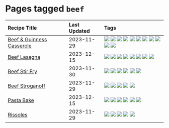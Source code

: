 # Pages tagged `beef`

|Recipe Title|Last Updated|Tags
|:---|:---|:---|
|[Beef & Guinness Casserole](../recipes/beefandguinnesscasserole.md)|2023-11-29|[![](https://img.shields.io/badge/tag-amazing-6d71)](../tags/amazing.md) [![](https://img.shields.io/badge/tag-baked-e5c1d4)](../tags/baked.md) [![](https://img.shields.io/badge/tag-beef-32613c)](../tags/beef.md) [![](https://img.shields.io/badge/tag-casserole-659a8f)](../tags/casserole.md) [![](https://img.shields.io/badge/tag-guinness-5d33f3)](../tags/guinness.md) [![](https://img.shields.io/badge/tag-irish-cb29b)](../tags/irish.md) [![](https://img.shields.io/badge/tag-large_quantity-8ce73b)](../tags/large_quantity.md) [![](https://img.shields.io/badge/tag-long_cook_time-8344b1)](../tags/long_cook_time.md) [![](https://img.shields.io/badge/tag-long_prep_time-3a4f8e)](../tags/long_prep_time.md) [![](https://img.shields.io/badge/tag-messy-91514)](../tags/messy.md) [![](https://img.shields.io/badge/tag-tricky-6984a1)](../tags/tricky.md)|
|[Beef Lasagna](../recipes/beeflasagna.md)|2023-12-15|[![](https://img.shields.io/badge/tag-baked-e5c1d4)](../tags/baked.md) [![](https://img.shields.io/badge/tag-beef-32613c)](../tags/beef.md) [![](https://img.shields.io/badge/tag-dairy-10cdd6)](../tags/dairy.md) [![](https://img.shields.io/badge/tag-dinner-bb15fd)](../tags/dinner.md) [![](https://img.shields.io/badge/tag-easy-d4602a)](../tags/easy.md) [![](https://img.shields.io/badge/tag-italian-eadebe)](../tags/italian.md) [![](https://img.shields.io/badge/tag-pasta-5b6ac0)](../tags/pasta.md) [![](https://img.shields.io/badge/tag-stovetop-c6d429)](../tags/stovetop.md)|
|[Beef Stir Fry](../recipes/beefstirfry.md)|2023-11-30|[![](https://img.shields.io/badge/tag-asian-95446)](../tags/asian.md) [![](https://img.shields.io/badge/tag-beef-32613c)](../tags/beef.md) [![](https://img.shields.io/badge/tag-dinner-bb15fd)](../tags/dinner.md) [![](https://img.shields.io/badge/tag-pasta-5b6ac0)](../tags/pasta.md) [![](https://img.shields.io/badge/tag-stovetop-c6d429)](../tags/stovetop.md) [![](https://img.shields.io/badge/tag-versatile-4d8aaa)](../tags/versatile.md)|
|[Beef Stroganoff](../recipes/beefstroganoff.md)|2023-11-29|[![](https://img.shields.io/badge/tag-beef-32613c)](../tags/beef.md) [![](https://img.shields.io/badge/tag-dairy-10cdd6)](../tags/dairy.md) [![](https://img.shields.io/badge/tag-dinner-bb15fd)](../tags/dinner.md) [![](https://img.shields.io/badge/tag-russian-acbc2f)](../tags/russian.md) [![](https://img.shields.io/badge/tag-stovetop-c6d429)](../tags/stovetop.md)|
|[Pasta Bake](../recipes/pastabake.md)|2023-12-15|[![](https://img.shields.io/badge/tag-baked-e5c1d4)](../tags/baked.md) [![](https://img.shields.io/badge/tag-beef-32613c)](../tags/beef.md) [![](https://img.shields.io/badge/tag-cheesey-708555)](../tags/cheesey.md) [![](https://img.shields.io/badge/tag-dairy-10cdd6)](../tags/dairy.md) [![](https://img.shields.io/badge/tag-pasta-5b6ac0)](../tags/pasta.md) [![](https://img.shields.io/badge/tag-sides-9d5b24)](../tags/sides.md)|
|[Rissoles](../recipes/rissoles.md)|2023-11-29|[![](https://img.shields.io/badge/tag-aussie-d82abc)](../tags/aussie.md) [![](https://img.shields.io/badge/tag-beef-32613c)](../tags/beef.md) [![](https://img.shields.io/badge/tag-easy-d4602a)](../tags/easy.md) [![](https://img.shields.io/badge/tag-family-f53bfe)](../tags/family.md) [![](https://img.shields.io/badge/tag-fried-acaf3f)](../tags/fried.md)|